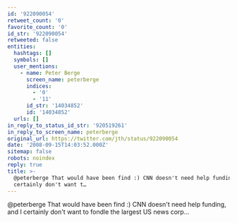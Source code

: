 ```yaml
---
id: '922090054'
retweet_count: '0'
favorite_count: '0'
id_str: '922090054'
retweeted: false
entities:
  hashtags: []
  symbols: []
  user_mentions:
    - name: Peter Berge
      screen_name: peterberge
      indices:
        - '0'
        - '11'
      id_str: '14034852'
      id: '14034852'
  urls: []
in_reply_to_status_id_str: '920519261'
in_reply_to_screen_name: peterberge
original_url: https://twitter.com/jth/status/922090054
date: '2008-09-15T14:03:52.000Z'
sitemap: false
robots: noindex
reply: true
title: >-
  @peterberge That would have been find :) CNN doesn't need help funding, and I
  certainly don't want t…
---
```


@peterberge That would have been find :) CNN doesn't need help funding, and I certainly don't want to fondle the largest US news corp...